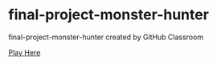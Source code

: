 # final-project-monster-hunter
final-project-monster-hunter created by GitHub Classroom

[Play Here](https://sapienzainteractivegraphicscourse.github.io/final-project-monster-hunter/)
